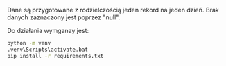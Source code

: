 Dane są przygotowane z rodzielczością jeden rekord na jeden dzień. Brak danych zaznaczony jest poprzez "null".

Do działania wymganay jest:

```sh
python -m venv
.venv\Scripts\activate.bat
pip install -r requirements.txt